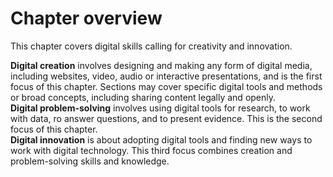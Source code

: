 # Chapter overview

This chapter covers digital skills calling for creativity and innovation.

**Digital creation** involves designing and making any form of digital media, including websites, video, audio or interactive presentations, and is the first focus of this chapter. Sections may cover specific digital tools and methods or broad concepts, including sharing content legally and openly.     
**Digital problem-solving** involves using digital tools for research, to work with data, ro answer questions, and to present evidence. This is the second focus of this chapter.   
**Digital innovation** is about adopting digital tools and finding new ways to work with digital technology. This third focus combines creation and problem-solving skills and knowledge.
